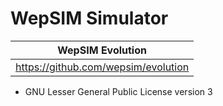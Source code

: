 #  WepSIM Simulator

| WepSIM Evolution                    |
| ----------------------------------- |
| https://github.com/wepsim/evolution |

  * GNU Lesser General Public License version 3
  
